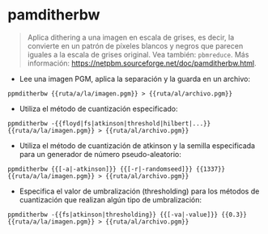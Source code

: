 # pamditherbw

> Aplica dithering a una imagen en escala de grises, es decir, la convierte en un patrón de píxeles blancos y negros que parecen iguales a la escala de grises original.
> Vea también: `pbmreduce`.
> Más información: <https://netpbm.sourceforge.net/doc/pamditherbw.html>.

- Lee una imagen PGM, aplica la separación y la guarda en un archivo:

`ppmditherbw {{ruta/a/la/imagen.pgm}} > {{ruta/al/archivo.pgm}}`

- Utiliza el método de cuantización especificado:

`ppmditherbw -{{floyd|fs|atkinson|threshold|hilbert|...}} {{ruta/a/la/imagen.pgm}} > {{ruta/al/archivo.pgm}}`

- Utiliza el método de cuantización de atkinson y la semilla especificada para un generador de número pseudo-aleatorio:

`ppmditherbw {{[-a|-atkinson]}} {{[-r|-randomseed]}} {{1337}} {{ruta/a/la/imagen.pgm}} > {{ruta/al/archivo.pgm}}`

- Especifica el valor de umbralización (thresholding) para los métodos de cuantización que realizan algún tipo de umbralización:

`ppmditherbw -{{fs|atkinson|thresholding}} {{[-va|-value]}} {{0.3}} {{ruta/a/la/imagen.pgm}} > {{ruta/al/archivo.pgm}}`

